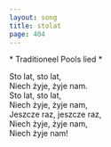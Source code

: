 ```yaml
---
layout: song
title: stolat
page: 404
---
```


﻿* Traditioneel Pools lied *  

Sto lat, sto lat,  
Niech żyje, żyje nam.  
Sto lat, sto lat,  
Niech żyje, żyje nam,  
Jeszcze raz, jeszcze raz,  
Niech żyje, żyje nam,  
Niech żyje nam!  
